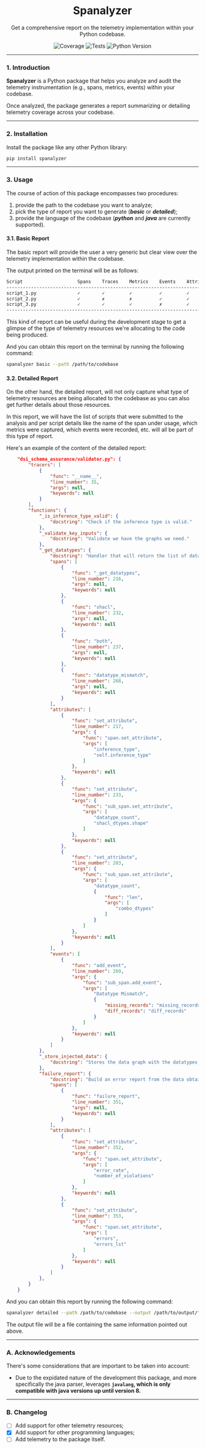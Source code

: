 <h1 align='center'><strong>Spanalyzer</strong></h1>

<p align='center'>
    Get a comprehensive report on the telemetry implementation within your Python codebase.
</p>

<div align="center">

  ![Coverage](https://img.shields.io/badge/coverage-91%25-brightgreen)
  ![Tests](https://img.shields.io/badge/tests-62%20passed%2C%200%20failed-brightgreen)
  ![Python Version](https://img.shields.io/badge/python-3.10.16-blue?logo=python&logoColor=white)

</div>

---

### **1. Introduction**

**Spanalyzer** is a Python package that helps you analyze and audit the telemetry instrumentation (e.g., spans, metrics, events) within your codebase.

Once analyzed, the package generates a report summarizing or detailing telemetry coverage across your codebase.

---

### **2. Installation**

Install the package like any other Python library:

```bash
pip install spanalyzer
```

---

### **3. Usage**

The course of action of this package encompasses two procedures:
1. provide the path to the codebase you want to analyze;
2. pick the type of report you want to generate (**_basic_** or **_detailed_**);
3. provide the language of the codebase (**_python_** and **_java_** are currently supported).

#### **3.1. Basic Report**

The basic report will provide the user a very generic but clear view over the telemetry implementation within the codebase.

The output printed on the terminal will be as follows:

```bash
Script                    Spans    Traces    Metrics    Events    Attributes
----------------------------------------------------------------------------
script_1.py               ✓        ✓         ✓          ✓         ✓         
script_2.py               ✓        ✗         ✗          ✓         ✓         
script_3.py               ✓        ✓         ✓          ✗         ✓         
----------------------------------------------------------------------------
```

This kind of report can be useful during the development stage to get a glimpse of the type of telemetry resources we're allocating to the code being produced.

And you can obtain this report on the terminal by running the following command:
```bash
spanalyzer basic --path /path/to/codebase
```

#### **3.2. Detailed Report**

On the other hand, the detailed report, will not only capture what type of telemetry resources are being allocated to the codebase as you can also get further details about those resources.

In this report, we will have the list of scripts that were submitted to the analysis and per script details like the name of the span under usage, which metrics were captured, which events were recorded, etc. will all be part of this type of report.

Here's an example of the content of the detailed report:
```json
    "dsi_schema_assurance/validator.py": {
        "tracers": [
            {
                "func": "__name__",
                "line_number": 35,
                "args": null,
                "keywords": null
            }
        ],
        "functions": {
            "_is_inference_type_valid": {
                "docstring": "Check if the inference type is valid."
            },
            "_validate_key_inputs": {
                "docstring": "Validate we have the graphs we need."
            },
            "_get_datatypes": {
                "docstring": "Handler that will return the list of datatypes depending on the inference type\n        chosen.\n\n        Returns:\n            Dict[str, str]: A dictionary containing the datatypes for the injection.",
                "spans": [
                    {
                        "func": "_get_datatypes",
                        "line_number": 216,
                        "args": null,
                        "keywords": null
                    },
                    {
                        "func": "shacl",
                        "line_number": 232,
                        "args": null,
                        "keywords": null
                    },
                    {
                        "func": "both",
                        "line_number": 237,
                        "args": null,
                        "keywords": null
                    },
                    {
                        "func": "datatype_mismatch",
                        "line_number": 268,
                        "args": null,
                        "keywords": null
                    }
                ],
                "attributes": [
                    {
                        "func": "set_attribute",
                        "line_number": 217,
                        "args": {
                            "func": "span.set_attribute",
                            "args": [
                                "inference_type",
                                "self.inference_type"
                            ]
                        },
                        "keywords": null
                    },
                    {
                        "func": "set_attribute",
                        "line_number": 233,
                        "args": {
                            "func": "sub_span.set_attribute",
                            "args": [
                                "datatype_count",
                                "shacl_dtypes.shape"
                            ]
                        },
                        "keywords": null
                    },
                    {
                        "func": "set_attribute",
                        "line_number": 283,
                        "args": {
                            "func": "sub_span.set_attribute",
                            "args": [
                                "datatype_count",
                                {
                                    "func": "len",
                                    "args": [
                                        "combo_dtypes"
                                    ]
                                }
                            ]
                        },
                        "keywords": null
                    }
                ],
                "events": [
                    {
                        "func": "add_event",
                        "line_number": 269,
                        "args": {
                            "func": "sub_span.add_event",
                            "args": [
                                "Datatype Mismatch",
                                {
                                    "missing_records": "missing_records",
                                    "diff_records": "diff_records"
                                }
                            ]
                        },
                        "keywords": null
                    }
                ]
            },
            "_store_injected_data": {
                "docstring": "Stores the data graph with the datatypes injected.\n\n        Returns:\n            [str, str]: A string containing the directory and the path to the injected data."
            },
            "failure_report": {
                "docstring": "Build an error report from the data obtained by the validation from pyshacl library.\n\n        _Error Report Shape_:\n        {\n            'error_rate': 123,\n            'errors': [\n                'error_1',\n                'error_2',\n                'error_3',\n            ],\n            'raw_data': 'data_graph_as_xml'\n        }\n\n        Args:\n            raw_data (str): raw version of the data submitted for validation process\n            results_graph (Graph): The graph containing the validation results\n\n        Returns:\n            Dict[str, str]: A dictionary containing the error report",
                "spans": [
                    {
                        "func": "failure_report",
                        "line_number": 351,
                        "args": null,
                        "keywords": null
                    }
                ],
                "attributes": [
                    {
                        "func": "set_attribute",
                        "line_number": 352,
                        "args": {
                            "func": "span.set_attribute",
                            "args": [
                                "error_rate",
                                "number_of_violations"
                            ]
                        },
                        "keywords": null
                    },
                    {
                        "func": "set_attribute",
                        "line_number": 353,
                        "args": {
                            "func": "span.set_attribute",
                            "args": [
                                "errors",
                                "errors_lst"
                            ]
                        },
                        "keywords": null
                    }
                ]
            },
        }
    }
```

And you can obtain this report by running the following command:

```bash
spanalyzer detailed --path /path/to/codebase --output /path/to/output/file --language java
```

The output file will be a file containing the same information pointed out above.


---

### **A. Acknowledgements**

There's some considerations that are important to be taken into account:
- Due to the expidated nature of the development this package, and more specifically the java parser, leverages **`javalang`, which is only compatible with java versions up until version 8.**

---

### **B. Changelog**

- [ ] Add support for other telemetry resources;
- [x] Add support for other programming languages;
- [ ] Add telemetry to the package itself.